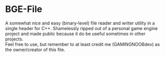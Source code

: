 # BGE-File
A somewhat nice and easy (binary-level) file reader and writer utility in a single header for C++.
Shamelessly ripped out of a personal game engine project and made public
because it do be useful sometimes in other projects.
<br/>
Feel free to use, but remember to at least credit me (GAMINGNOOBdev)
as the owner/creator of this file.
